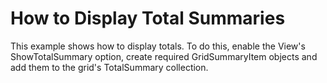 # How to Display Total Summaries


<p>This example shows how to display totals. To do this, enable the View's ShowTotalSummary option, create required GridSummaryItem objects and add them to the grid's TotalSummary collection.</p>

<br/>


